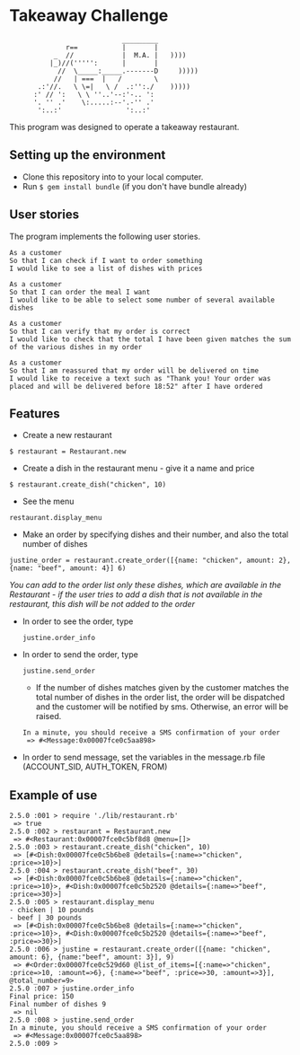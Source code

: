 Takeaway Challenge
==================
```
                            _________
              r==           |       |
           _  //            |  M.A. |   ))))
          |_)//(''''':      |       |
            //  \_____:_____.-------D     )))))
           //   | ===  |   /        \
       .:'//.   \ \=|   \ /  .:'':./    )))))
      :' // ':   \ \ ''..'--:'-.. ':
      '. '' .'    \:.....:--'.-'' .'
       ':..:'                ':..:'

 ```
This program was designed to operate a takeaway restaurant.

## Setting up the environment
* Clone this repository into to your local computer.
* Run `$ gem install bundle` (if you don't have bundle already)

## User stories
The program implements the following user stories.

```plain
As a customer
So that I can check if I want to order something
I would like to see a list of dishes with prices

As a customer
So that I can order the meal I want
I would like to be able to select some number of several available dishes

As a customer
So that I can verify that my order is correct
I would like to check that the total I have been given matches the sum of the various dishes in my order

As a customer
So that I am reassured that my order will be delivered on time
I would like to receive a text such as "Thank you! Your order was placed and will be delivered before 18:52" after I have ordered
```
## Features
* Create a new restaurant
```plain
$ restaurant = Restaurant.new
```
* Create a dish in the restaurant menu - give it a name and price
```plain
$ restaurant.create_dish("chicken", 10)
```
* See the menu
```plain
restaurant.display_menu
```
* Make an order by specifying dishes and their number, and also the total number of dishes
```plain
justine_order = restaurant.create_order([{name: "chicken", amount: 2}, {name: "beef", amount: 4}] 6)
```
  *You can add to the order list only these dishes, which are available in the Restaurant - if the user tries to add a dish that is not available in the restaurant, this dish will be not added to the order*

* In order to see the order, type

  ```plain
  justine.order_info
  ```
* In order to send the order, type

  ```plain
  justine.send_order
  ```
  * If the number of dishes matches given by the customer matches the total number of dishes in the order list, the order will be dispatched and the customer will be notified by sms. Otherwise, an error will be raised.

  ```plain
  In a minute, you should receive a SMS confirmation of your order
   => #<Message:0x00007fce0c5aa898>
   ```
* In order to send message, set the variables in the message.rb file (ACCOUNT_SID, AUTH_TOKEN, FROM)

## Example of use
```plain
2.5.0 :001 > require './lib/restaurant.rb'
 => true
2.5.0 :002 > restaurant = Restaurant.new
 => #<Restaurant:0x00007fce0c5bf8d8 @menu=[]>
2.5.0 :003 > restaurant.create_dish("chicken", 10)
 => [#<Dish:0x00007fce0c5b6be8 @details={:name=>"chicken", :price=>10}>]
2.5.0 :004 > restaurant.create_dish("beef", 30)
 => [#<Dish:0x00007fce0c5b6be8 @details={:name=>"chicken", :price=>10}>, #<Dish:0x00007fce0c5b2520 @details={:name=>"beef", :price=>30}>]
2.5.0 :005 > restaurant.display_menu
- chicken | 10 pounds
- beef | 30 pounds
 => [#<Dish:0x00007fce0c5b6be8 @details={:name=>"chicken", :price=>10}>, #<Dish:0x00007fce0c5b2520 @details={:name=>"beef", :price=>30}>]
2.5.0 :006 > justine = restaurant.create_order([{name: "chicken", amount: 6}, {name:"beef", amount: 3}], 9)
 => #<Order:0x00007fce0c529d60 @list_of_items=[{:name=>"chicken", :price=>10, :amount=>6}, {:name=>"beef", :price=>30, :amount=>3}], @total_number=9>
2.5.0 :007 > justine.order_info
Final price: 150
Final number of dishes 9
 => nil
2.5.0 :008 > justine.send_order
In a minute, you should receive a SMS confirmation of your order
 => #<Message:0x00007fce0c5aa898>
2.5.0 :009 >
```
